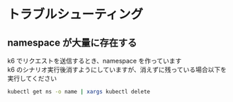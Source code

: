 # トラブルシューティング

## namespace が大量に存在する

k6 でリクエストを送信するとき、namespace を作っています  
k6 のシナリオ実行後消すようにしていますが、消えずに残っている場合以下を実行してください

```sh
kubectl get ns -o name | xargs kubectl delete
```
